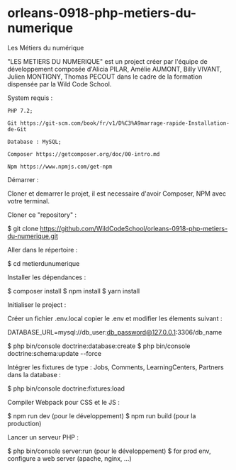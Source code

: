 # orleans-0918-php-metiers-du-numerique

Les Métiers du numérique 

"LES METIERS DU NUMERIQUE" est un project créer par l'équipe de développement composée d'Alicia PILAR, Amélie AUMONT, Billy VIVANT, Julien MONTIGNY, Thomas PECOUT dans le cadre de la formation dispensée par la Wild Code School. 

System requis :

    PHP 7.2;

    Git https://git-scm.com/book/fr/v1/D%C3%A9marrage-rapide-Installation-de-Git

    Database : MySQL;

    Composer https://getcomposer.org/doc/00-intro.md

    Npm https://www.npmjs.com/get-npm

Démarrer : 

Cloner et demarrer le projet, il est necessaire d'avoir Composer, NPM avec votre terminal.  

Cloner ce "repository" : 

$ git clone https://github.com/WildCodeSchool/orleans-0918-php-metiers-du-numerique.git

Aller dans le répertoire : 

$ cd metierdunumerique

Installer les dépendances : 

$ composer install
$ npm install
$ yarn install

Initialiser le project :

Créer un fichier .env.local copier le .env et modifier les élements suivant :

DATABASE_URL=mysql://db_user:db_password@127.0.0.1:3306/db_name

$ php bin/console doctrine:database:create 
$ php bin/console doctrine:schema:update --force

Intégrer les fixtures de type : Jobs, Comments, LearningCenters, Partners dans la database :

$ php bin/console doctrine:fixtures:load

Compiler Webpack pour CSS et le JS :

$ npm run dev (pour le développement) 
$ npm run build (pour la production)

Lancer un serveur PHP :

$ php bin/console server:run (pour le développement) 
$ for prod env, configure a web server (apache, nginx, ...)
